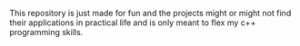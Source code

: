 This repository is just made for fun and the projects might or might not find their applications in practical life and is only meant to flex my c++ programming skills.
